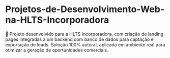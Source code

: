 # Projetos-de-Desenvolvimento-Web-na-HLTS-Incorporadora
🚀 Projeto desenvolvido para a HLTS Incorporadora, com criação de landing pages integradas a um backend com banco de dados para captação e exportação de leads. Solução 100% autoral, aplicada em ambiente real para otimizar a geração de oportunidades comerciais.
